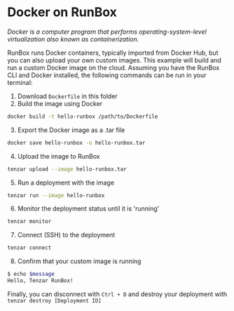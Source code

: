 # Docker on RunBox

_Docker is a computer program that performs operating-system-level virtualization also known as containerization._

RunBox runs Docker containers, typically imported from Docker Hub, but you can also upload your own custom images. This example will build and run a custom Docker image on the cloud.
Assuming you have the RunBox CLI and Docker installed, the following commands can be run in your terminal:

1. Download `Dockerfile` in this folder
2. Build the image using Docker

```bash
docker build -t hello-runbox /path/to/Dockerfile
```

3. Export the Docker image as a .tar file

```bash
docker save hello-runbox -o hello-runbox.tar
```

4. Upload the image to RunBox

```bash
tenzar upload --image hello-runbox.tar
```

5. Run a deployment with the image

```bash
tenzar run --image hello-runbox
```

6. Monitor the deployment status until it is 'running'

```bash
tenzar monitor
```

7. Connect (SSH) to the deployment

```bash
tenzar connect
```

8. Confirm that your custom image is running

```bash
$ echo $message
Hello, Tenzar RunBox!
```

Finally, you can disconnect with `Ctrl + D` and destroy your deployment with `tenzar destroy [Deployment ID]`
